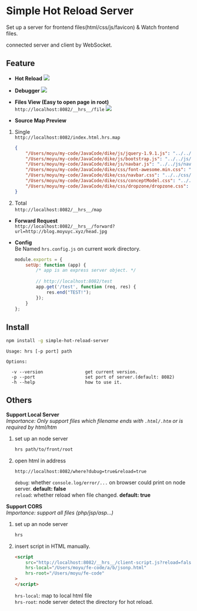 # Simple Hot Reload Server

Set up a server for frontend files(html/css/js/favicon) & Watch frontend files.

connected server and client by WebSocket.

## Feature

- **Hot Reload**
![](https://ooo.0o0.ooo/2017/03/31/58de5c97bfa0b.jpg)

- **Debugger**
![](https://ooo.0o0.ooo/2017/03/31/58de5c83f0eac.jpg)

- **Files View (Easy to open page in root)**  
`http://localhost:8082/__hrs__/file`
![](https://ooo.0o0.ooo/2017/04/01/58df9961dd9b2.jpg)

- **Source Map Preview**

1. Single  
    `http://localhost:8082/index.html.hrs.map`
    ```json
    {
        "/Users/moyu/my-code/JavaCode/dike/js/jquery-1.9.1.js": "../../js/jquery-1.9.1.js",
        "/Users/moyu/my-code/JavaCode/dike/js/bootstrap.js": "../../js/bootstrap.js",
        "/Users/moyu/my-code/JavaCode/dike/js/navbar.js": "../../js/navbar.js",
        "/Users/moyu/my-code/JavaCode/dike/css/font-awesome.min.css": "../../css/font-awesome.min.css",
        "/Users/moyu/my-code/JavaCode/dike/css/navbar.css": "../../css/navbar.css",
        "/Users/moyu/my-code/JavaCode/dike/css/conceptModel.css": "../../css/conceptModel.css",
        "/Users/moyu/my-code/JavaCode/dike/css/dropzone/dropzone.css": "../../css/dropzone/dropzone.css"
    }
    ```
2. Total  
    `http://localhost:8082/__hrs__/map`

- **Forward Request**  
    `http://localhost:8082/__hrs__/forward?url=http://blog.moyuyc.xyz/head.jpg`
    
- **Config**  
    Be Named `hrs.config.js` on current work directory.
    ```js
    module.exports = {
        setUp: function (app) {
            /* app is an express server object. */
          
            // http://localhost:8082/test
            app.get('/test', function (req, res) {
                res.end("TEST!");
            });
        }
    };
    ```

## Install

```bash
npm install -g simple-hot-reload-server
```

```text
Usage: hrs [-p port] path

Options:

  -v --version                get current version.
  -p --port                   set port of server.(default: 8082)
  -h --help                   how to use it.
```

## Others

**Support Local Server**  
*Importance: Only support files which filename ends with `.html/.htm` or is required by html/htm*
1. set up an node server
    ```bash
    hrs path/to/front/root    
    ```
2. open html in address
    ```
    http://localhost:8082/where?dubug=true&reload=true
    ```
    `debug`: whether `console.log/error/...` on browser could print on node server. **default: false**  
    `reload`: whether reload when file changed. **default: true**

**Support CORS**  
*Importance: support all files (php/jsp/asp...)*

1. set up an node server
    ```bash
    hrs
    ```
2. insert script in HTML manually.
    ```html
    <script
        src="http://localhost:8082/__hrs__/client-script.js?reload=false&debug=true"
        hrs-local="/Users/moyu/fe-code/a/b/jsonp.html"
        hrs-root="/Users/moyu/fe-code"
    >
    </script>
    ```
    `hrs-local`: map to local html file  
    `hrs-root`: node server detect the directory for hot reload.